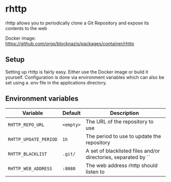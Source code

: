 # rhttp
rhttp allows you to periodically clone a Git Repository and expose its contents to the web

Docker image: https://github.com/orgs/blocknazis/packages/container/rhttp

## Setup
Setting up rhttp is fairly easy. Either use the Docker image or build it yourself. Configuration is done via
environment variables which can also be set using a .env file in the applications directory.

## Environment variables
| Variable              | Default   | Description                                                    |
|-----------------------|-----------|----------------------------------------------------------------|
| `RHTTP_REPO_URL`      | `<empty>` | The URL of the repository to use                               |
| `RHTTP_UPDATE_PERIOD` | `1h`      | The period to use to update the repository                     |
| `RHTTP_BLACKLIST`     | `.git/`   | A set of blacklisted files and/or directories, separated by `` |
| `RHTTP_WEB_ADDRESS`   | `:8080`   | The web address rhttp should listen to                         |
